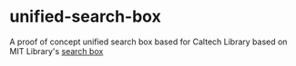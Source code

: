 unified-search-box
==================

A proof of concept unified search box based for Caltech Library based on MIT Library's [search box](https://github.com/mitlibraries-ux/MITlibraries-parent/blob/prod/js/search.js)
